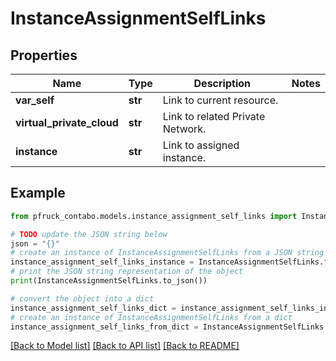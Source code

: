 # InstanceAssignmentSelfLinks


## Properties

Name | Type | Description | Notes
------------ | ------------- | ------------- | -------------
**var_self** | **str** | Link to current resource. | 
**virtual_private_cloud** | **str** | Link to related Private Network. | 
**instance** | **str** | Link to assigned instance. | 

## Example

```python
from pfruck_contabo.models.instance_assignment_self_links import InstanceAssignmentSelfLinks

# TODO update the JSON string below
json = "{}"
# create an instance of InstanceAssignmentSelfLinks from a JSON string
instance_assignment_self_links_instance = InstanceAssignmentSelfLinks.from_json(json)
# print the JSON string representation of the object
print(InstanceAssignmentSelfLinks.to_json())

# convert the object into a dict
instance_assignment_self_links_dict = instance_assignment_self_links_instance.to_dict()
# create an instance of InstanceAssignmentSelfLinks from a dict
instance_assignment_self_links_from_dict = InstanceAssignmentSelfLinks.from_dict(instance_assignment_self_links_dict)
```
[[Back to Model list]](../README.md#documentation-for-models) [[Back to API list]](../README.md#documentation-for-api-endpoints) [[Back to README]](../README.md)


